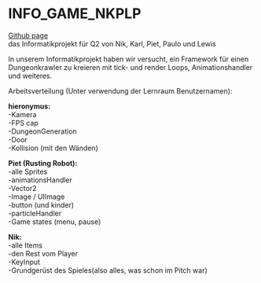 # INFO_GAME_NKPLP
[Github page](https://github.com/nitre003on/INFO_GAME_NKPLP)  
das Informatikprojekt für Q2 von Nik, Karl, Piet, Paulo und Lewis

In unserem Informatikprojekt haben wir versucht, ein Framework für einen Dungeonkrawler
zu kreieren mit tick- und render Loops, Animationshandler und weiteres.


Arbeitsverteilung (Unter verwendung der Lernraum Benutzernamen):

**hieronymus:**  
-Kamera  
-FPS cap  
-DungeonGeneration  
-Door  
-Kollision (mit den Wänden) 

**Piet (Rusting Robot):**  
-alle Sprites  
-animationsHandler  
-Vector2  
-Image / UIImage  
-button (und kinder)  
-particleHandler  
-Game states (menu, pause) 

**Nik:**  
-alle Items  
-den Rest vom Player  
-KeyInput  
-Grundgerüst des Spieles(also alles, was schon im Pitch war)  



